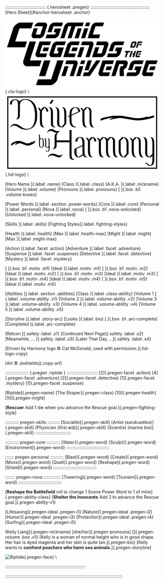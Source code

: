 ::::::::::::::::::::::::::::::::: {.herosheet .pregen} ::::::::::::::::::::::::::::::::::::::::::::::::
[Hero Sheet]{#anchor-herosheet .anchor}

![Cosmic Legends of the Universe](art/clu-logo-black-medium.png){.clu-logo} \ 
![Driven by Harmony](art/harmony_drive/logo-medium.png){.hd-logo} \

[Hero Name                                                    ]{.label .name}
[Class          ]{.label .class}              [A.K.A.         ]{.label .nickname}
[Volume         ]{.label .volume}             [Pronouns       ]{.label .pronouns}
[               ]{.box .b5 .volume-boxes}

[Power Words                                                  ]{.label .section .power-words}
[Core           ]{.label .core}               [Personal       ]{.label .personal}
[Nova           ]{.label .nova}
[               ]{.box .b1 .nova-unlocked}    [Unlocked       ]{.label .nova-unlocked}

[Skills         ]{.label .skills}             [Fighting Styles]{.label .fighting-styles}

[Health         ]{.label .health}             [Max            ]{.label .health-max}
[Might          ]{.label .might}              [Max            ]{.label .might-max}

[Action         ]{.label .facet .action}      [Adventure      ]{.label .facet .adventure}
[Suspense       ]{.label .facet .suspense}    [Detective      ]{.label .facet .detective} 
[Mystery                                                      ]{.label .facet .mystery}

[               ]{.box .b1 .motiv .m1}        [Ideal          ]{.label .motiv .m1}
[               ]{.box .b1 .motiv .m2}        [Ideal          ]{.label .motiv .m2}
[               ]{.box .b1 .motiv .m3}        [Ideal          ]{.label .motiv .m3}
[               ]{.box .b1 .motiv .m4}        [Ideal          ]{.label .motiv .m4}
[               ]{.box .b1 .motiv .m5}        [Ideal          ]{.label .motiv .m5}

[Abilities                                                    ]{.label .section .abilities}
[Class          ]{.label .class-ability}      [Volume 1       ]{.label .volume-ability .v1}
[Volume 2       ]{.label .volume-ability .v2} [Volume 3       ]{.label .volume-ability .v3}
[Volume 4       ]{.label .volume-ability .v4} [Volume 5       ]{.label .volume-ability .v5}

[Storyline      ]{.label .story-arc}          [Looks          ]{.label .bio}
[               ]{.box .b1 .arc-complete}     [Completed      ]{.label .arc-complete}


[Retcon         ]{.safety .label .s1}     [Continued Next Page]{.safety .label .s2}
[Meanwhile, ... ]{.safety .label .s3}     [Later That Day, ...]{.safety .label .s4}

[Driven by Harmony logo &copy; Cat McDonald, used with permission.]{.hd-logo-copy}

[Art &copy; Jeshields]{.copy-art}

::::::::::::::::::: {.pregen .riptide } :::::::::::::::::::::::::
[2]{.pregen-facet .action}
[4]{.pregen-facet .adventure}
[2]{.pregen-facet .detective}
[1]{.pregen-facet .mystery}
[1]{.pregen-facet .suspense}

[Riptide]{.pregen-name}
[The Shaper]{.pregen-class}
[10]{.pregen-health}
[10]{.pregen-might}

[**Rescuer** Add 1 die when you advance the Rescue goal.]{.pregen-fighting-style}

::::::::::: pregen-skills ::::::::::
[Socialite]{.pregen-skill}
[Artist (sandcastles)]{.pregen-skill}
[Physician (first aid)]{.pregen-skill}
[Scientist (marine bio)]{.pregen-skill}
:::::::::::::::::::::::::::::

::::::::::: pregen-core :::::::::::
[Water]{.pregen-word}
[Sculpt]{.pregen-word}
[Environment]{.pregen-word}
:::::::::::::::::::::::::::::::::::

::::::: pregen-personal :::::::::::
[Blast]{.pregen-word}
[Create]{.pregen-word}
[Move]{.pregen-word}
[Quell]{.pregen-word}
[Reshape]{.pregen-word}
[Shield]{.pregen-word}
:::::::::::::::::::::::::::::::::::

:::::::: pregen-nova ::::::::::::::
[Towering]{.pregen-word}
[Tsunami]{.pregen-word}
:::::::::::::::::::::::::::::::::::

[**Reshape the Battlefield** roll to change 1 Scene Power Word to 1 of mine]{.pregen-ability-class}
[**Shelter the Innocents** Add 2 to advance the Rescue goal.]{.pregen-ability-v1}

[Lifesaving]{.pregen-ideal .pregen-i1}
[Nature]{.pregen-ideal .pregen-i2}
[Humor]{.pregen-ideal .pregen-i3}
[Protection]{.pregen-ideal .pregen-i4}
[Surfing]{.pregen-ideal .pregen-i5}

[Kelly Liang]{.pregen-nickname}
[she/her]{.pregen-pronouns}
[]{.pregen-volume .box .v1}
[Kelly is a woman of normal height who is in good shape.
Her hair is dyed magenta and her skin is quite tan.]{.pregen-bio}
[Kelly wants to **confront poachers who harm sea animals.**]{.pregen-storyline}

![Riptide](art/jeshields/riptide_face.png){.pregen-face} \ 

:::::::::::::::::::::::::::::::::::::::::::::::::::::::::::::::::

:::::::::::::::::::::::::::::::::::::::::::::::::::::::::::::::::::::::::::::::::::::::::::::::

